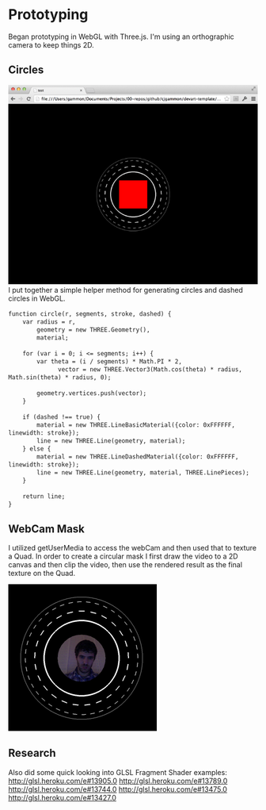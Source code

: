 # Prototyping
Began prototyping in WebGL with Three.js. I'm using an orthographic camera to keep things 2D.

## Circles
![Circles](../project_images/prototype_dashedline.png?raw=true "Circles")
I put together a simple helper method for generating circles and dashed circles in WebGL.

```
function circle(r, segments, stroke, dashed) {
   	var radius = r,
   	    geometry = new THREE.Geometry(),
        material;

	for (var i = 0; i <= segments; i++) {
   		var theta = (i / segments) * Math.PI * 2,
   			  vector = new THREE.Vector3(Math.cos(theta) * radius, Math.sin(theta) * radius, 0);

  		geometry.vertices.push(vector);
	}

    if (dashed !== true) {
    	material = new THREE.LineBasicMaterial({color: 0xFFFFFF, linewidth: stroke});
    	line = new THREE.Line(geometry, material);
    } else {
    	material = new THREE.LineDashedMaterial({color: 0xFFFFFF, linewidth: stroke});
    	line = new THREE.Line(geometry, material, THREE.LinePieces);
    }

	return line;
}
```
## WebCam Mask
I utilized getUserMedia to access the webCam and then used that to texture a Quad. In order to create a circular mask I first draw the video to a 2D canvas and then clip the video, then use the rendered result as the final texture on the Quad.

![Video Mask](../project_images/prototype_video_mask.png?raw=true "Video Mask")

## Research
Also did some quick looking into GLSL Fragment Shader examples:
http://glsl.heroku.com/e#13905.0
http://glsl.heroku.com/e#13789.0
http://glsl.heroku.com/e#13744.0
http://glsl.heroku.com/e#13475.0
http://glsl.heroku.com/e#13427.0